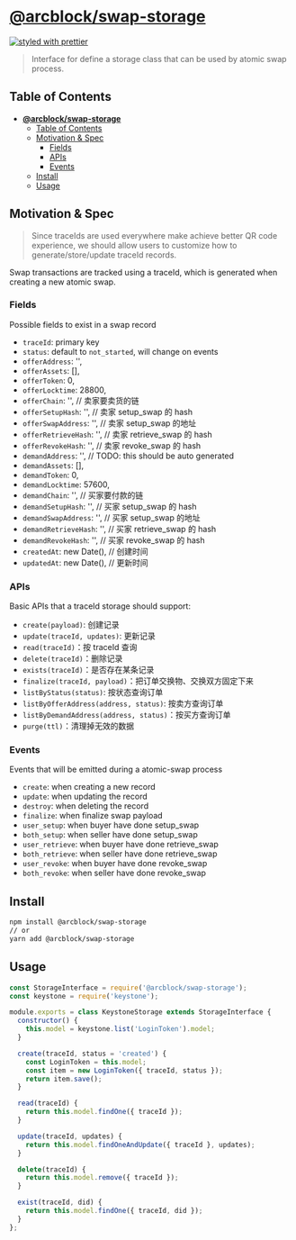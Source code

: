 # [**@arcblock/swap-storage**](https://github.com/arcblock/abt-did-js)

[![styled with prettier](https://img.shields.io/badge/styled_with-prettier-ff69b4.svg)](https://github.com/prettier/prettier)

> Interface for define a storage class that can be used by atomic swap process.

## Table of Contents

- [**@arcblock/swap-storage**](#arcblockswap-storage)
  - [Table of Contents](#table-of-contents)
  - [Motivation & Spec](#motivation--spec)
    - [Fields](#fields)
    - [APIs](#apis)
    - [Events](#events)
  - [Install](#install)
  - [Usage](#usage)

## Motivation & Spec

> Since traceIds are used everywhere make achieve better QR code experience, we should allow users to customize how to generate/store/update traceId records.

Swap transactions are tracked using a traceId, which is generated when creating a new atomic swap.

### Fields

Possible fields to exist in a swap record

- `traceId`: primary key
- `status`: default to `not_started`, will change on events
- `offerAddress`: '',
- `offerAssets`: [],
- `offerToken`: 0,
- `offerLocktime`: 28800,
- `offerChain`: '', // 卖家要卖货的链
- `offerSetupHash`: '', // 卖家 setup_swap 的 hash
- `offerSwapAddress`: '', // 卖家 setup_swap 的地址
- `offerRetrieveHash`: '', // 卖家 retrieve_swap 的 hash
- `offerRevokeHash`: '', // 卖家 revoke_swap 的 hash
- `demandAddress`: '', // TODO: this should be auto generated
- `demandAssets`: [],
- `demandToken`: 0,
- `demandLocktime`: 57600,
- `demandChain`: '', // 买家要付款的链
- `demandSetupHash`: '', // 买家 setup_swap 的 hash
- `demandSwapAddress`: '', // 买家 setup_swap 的地址
- `demandRetrieveHash`: '', // 买家 retrieve_swap 的 hash
- `demandRevokeHash`: '', // 买家 revoke_swap 的 hash
- `createdAt`: new Date(), // 创建时间
- `updatedAt`: new Date(), // 更新时间

### APIs

Basic APIs that a traceId storage should support:

- `create(payload)`: 创建记录
- `update(traceId, updates)`: 更新记录
- `read(traceId)`：按 traceId 查询
- `delete(traceId)`：删除记录
- `exists(traceId)`：是否存在某条记录
- `finalize(traceId, payload)`：把订单交换物、交换双方固定下来
- `listByStatus(status)`: 按状态查询订单
- `listByOfferAddress(address, status)`: 按卖方查询订单
- `listByDemandAddress(address, status)`：按买方查询订单
- `purge(ttl)`：清理掉无效的数据

### Events

Events that will be emitted during a atomic-swap process

- `create`: when creating a new record
- `update`: when updating the record
- `destroy`: when deleting the record
- `finalize`: when finalize swap payload
- `user_setup`: when buyer have done setup_swap
- `both_setup`: when seller have done setup_swap
- `user_retrieve`: when buyer have done retrieve_swap
- `both_retrieve`: when seller have done retrieve_swap
- `user_revoke`: when buyer have done revoke_swap
- `both_revoke`: when seller have done revoke_swap

## Install

```sh
npm install @arcblock/swap-storage
// or
yarn add @arcblock/swap-storage
```

## Usage

```js
const StorageInterface = require('@arcblock/swap-storage');
const keystone = require('keystone');

module.exports = class KeystoneStorage extends StorageInterface {
  constructor() {
    this.model = keystone.list('LoginToken').model;
  }

  create(traceId, status = 'created') {
    const LoginToken = this.model;
    const item = new LoginToken({ traceId, status });
    return item.save();
  }

  read(traceId) {
    return this.model.findOne({ traceId });
  }

  update(traceId, updates) {
    return this.model.findOneAndUpdate({ traceId }, updates);
  }

  delete(traceId) {
    return this.model.remove({ traceId });
  }

  exist(traceId, did) {
    return this.model.findOne({ traceId, did });
  }
};
```
